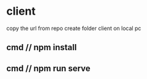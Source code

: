 # client

copy the url from repo
create folder client on local pc
## cmd // npm install
## cmd  // npm run serve
